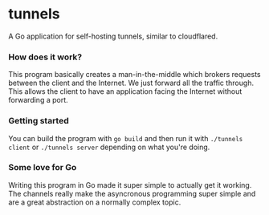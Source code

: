 # tunnels

A Go application for self-hosting tunnels, similar to cloudflared.

### How does it work?

This program basically creates a man-in-the-middle which brokers requests between the client and the Internet.
We just forward all the traffic through. This allows the client to have an application facing the Internet without forwarding a port.

### Getting started

You can build the program with `go build` and then run it with `./tunnels client` or `./tunnels server` depending on what you're doing.

### Some love for Go

Writing this program in Go made it super simple to actually get it working. The channels really make the asyncronous programming super simple and
are a great abstraction on a normally complex topic.
